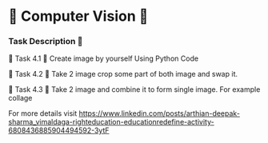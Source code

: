 # 🔰 Computer Vision 🔰

### Task Description 📄

🔅 Task 4.1
📌 Create image by yourself Using Python Code 

🔅 Task 4.2
📌 Take 2 image crop some part of both image and swap it. 

🔅 Task 4.3
📌 Take 2 image and combine it to form single image. For example collage 

For more details visit https://www.linkedin.com/posts/arthian-deepak-sharma_vimaldaga-righteducation-educationredefine-activity-6808436885904494592-3ytF









